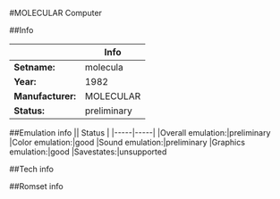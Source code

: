 #MOLECULAR Computer

##Info

||Info|
|-----|-----|
|**Setname:**|molecula
|**Year:**|1982
|**Manufacturer:**|MOLECULAR
|**Status:**|preliminary

##Emulation info
|| Status |
|-----|-----|
|Overall emulation:|preliminary
|Color emulation:|good
|Sound emulation:|preliminary
|Graphics emulation:|good
|Savestates:|unsupported

##Tech info

##Romset info

<!--- START OF EDITED COMMENT DO NOT TOUCH TEXT ABOVE-->
